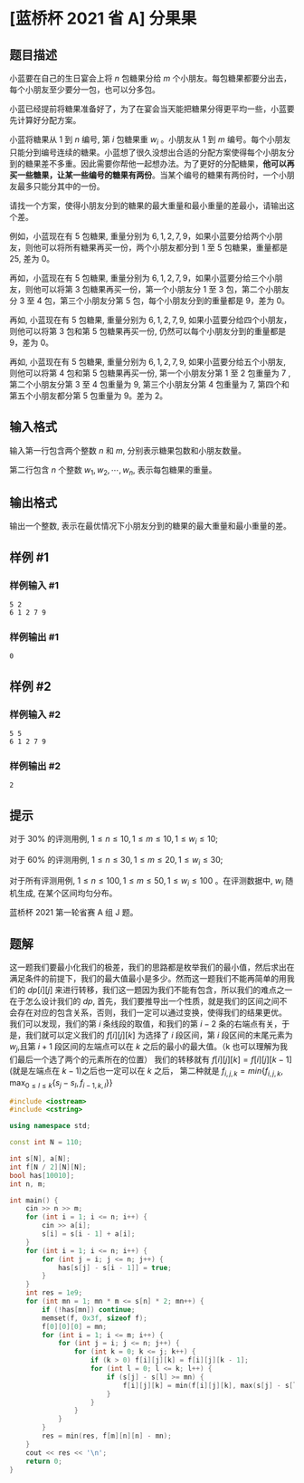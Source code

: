 # [蓝桥杯 2021 省 A] 分果果

## 题目描述

小蓝要在自己的生日宴会上将 $n$ 包糖果分给 $m$ 个小朋友。每包糖果都要分出去，每个小朋友至少要分一包，也可以分多包。

小蓝已经提前将糖果准备好了，为了在宴会当天能把糖果分得更平均一些，小蓝要先计算好分配方案。

小蓝将糖果从 $1$ 到 $n$ 编号, 第 $i$ 包糖果重 $w_{i}$ 。小朋友从 $1$ 到 $m$ 编号。每个小朋友只能分到编号连续的糖果。小蓝想了很久没想出合适的分配方案使得每个小朋友分到的糖果差不多重。因此需要你帮他一起想办法。为了更好的分配糖果，**他可以再买一些糖果，让某一些编号的糖果有两份**。当某个编号的糖果有两份时，一个小朋友最多只能分其中的一份。

请找一个方案，使得小朋友分到的糖果的最大重量和最小重量的差最小，请输出这个差。

例如，小蓝现在有 5 包糖果, 重量分别为 $6,1,2,7,9$，如果小蓝要分给两个小朋友，则他可以将所有糖果再买一份，两个小朋友都分到 $1$ 至 $5$ 包糖果，重量都是 $25$, 差为 $0$。

再如，小蓝现在有 $5$ 包糖果, 重量分别为 $6,1,2,7,9$，如果小蓝要分给三个小朋友，则他可以将第 $3$ 包糖果再买一份，第一个小朋友分 $1$ 至 $3$ 包，第二个小朋友分 $3$ 至 $4$ 包，第三个小朋友分第 $5$ 包，每个小朋友分到的重量都是 $9$，差为 $0$。

再如, 小蓝现在有 5 包糖果, 重量分别为 $6,1,2,7,9$, 如果小蓝要分给四个小朋友，则他可以将第 $3$ 包和第 $5$ 包糖果再买一份, 仍然可以每个小朋友分到的重量都是 $9$，差为 $0$。

再如, 小蓝现在有 $5$ 包糖果, 重量分别为 $6,1,2,7,9$, 如果小蓝要分给五个小朋友, 则他可以将第 $4$ 包和第 $5$ 包糖果再买一份, 第一个小朋友分第 $1$ 至 $2$ 包重量为 $7$ , 第二个小朋友分第 $3$ 至 $4$ 包重量为 $9$, 第三个小朋友分第 $4$ 包重量为 $7$, 第四个和第五个小朋友都分第 $5$ 包重量为 $9$。差为 $2$。

## 输入格式

输入第一行包含两个整数 $n$ 和 $m$, 分别表示糖果包数和小朋友数量。

第二行包含 $n$ 个整数 $w_{1}, w_{2}, \cdots, w_{n}$, 表示每包糖果的重量。

## 输出格式

输出一个整数, 表示在最优情况下小朋友分到的糖果的最大重量和最小重量的差。

## 样例 #1

### 样例输入 #1

```
5 2
6 1 2 7 9
```

### 样例输出 #1

```
0
```

## 样例 #2

### 样例输入 #2

```
5 5
6 1 2 7 9
```

### 样例输出 #2

```
2
```

## 提示

对于 $30 \%$ 的评测用例, $1 \leq n \leq 10,1 \leq m \leq 10,1 \leq w_{i} \leq 10$;

对于 $60 \%$ 的评测用例, $1 \leq n \leq 30,1 \leq m \leq 20,1 \leq w_{i} \leq 30$;

对于所有评测用例, $1 \leq n \leq 100,1 \leq m \leq 50,1 \leq w_{i} \leq 100$ 。在评测数据中, $w_{i}$ 随机生成, 在某个区间均匀分布。

蓝桥杯 2021 第一轮省赛 A 组 J 题。

## 题解
这一题我们要最小化我们的极差，我们的思路都是枚举我们的最小值，然后求出在满足条件的前提下，我们的最大值最小是多少。然而这一题我们不能再简单的用我们的 $dp[i][j]$ 来进行转移，我们这一题因为我们不能有包含，所以我们的难点之一在于怎么设计我们的 $dp$,
首先，我们要推导出一个性质，就是我们的区间之间不会存在对应的包含关系，否则，我们一定可以通过变换，使得我们的结果更优。
我们可以发现，我们的第 $i$ 条线段的取值，和我们的第 $i-2$ 条的右端点有关，于是，我们就可以定义我们的 $f[i][j][k]$ 为选择了 $i$ 段区间，第 $i$ 段区间的末尾元素为 $w_{j}$,且第 $i+1$ 段区间的左端点可以在 $k$ 之后的最小的最大值。（k 也可以理解为我们最后一个选了两个的元素所在的位置）
我们的转移就有 $f[i][j][k]=f[i][j][k-1]$ (就是左端点在 $k-1$)之后也一定可以在 $k$ 之后，
第二种就是 $f_{i,j,k}=min\{f_{i,j,k},\max_{0\leq l\leq k}\{s_j-s_l,f_{i-1,k,l}\}\}$
```cpp
#include <iostream>
#include <cstring>

using namespace std;

const int N = 110;

int s[N], a[N];
int f[N / 2][N][N];
bool has[10010];
int n, m;

int main() {
    cin >> n >> m;
    for (int i = 1; i <= n; i++) {
        cin >> a[i];
        s[i] = s[i - 1] + a[i];
    }
    for (int i = 1; i <= n; i++) {
        for (int j = i; j <= n; j++) {
            has[s[j] - s[i - 1]] = true;
        }
    }
    int res = 1e9;
    for (int mn = 1; mn * m <= s[n] * 2; mn++) {
        if (!has[mn]) continue;
        memset(f, 0x3f, sizeof f);
        f[0][0][0] = mn;
        for (int i = 1; i <= m; i++) {
            for (int j = i; j <= n; j++) {
                for (int k = 0; k <= j; k++) {
                    if (k > 0) f[i][j][k] = f[i][j][k - 1];
                    for (int l = 0; l <= k; l++) {
                        if (s[j] - s[l] >= mn) {
                            f[i][j][k] = min(f[i][j][k], max(s[j] - s[l], f[i - 1][k][l]));
                        }
                    }
                }
            }
        }
        res = min(res, f[m][n][n] - mn);
    }
    cout << res << '\n';
    return 0;
}
```